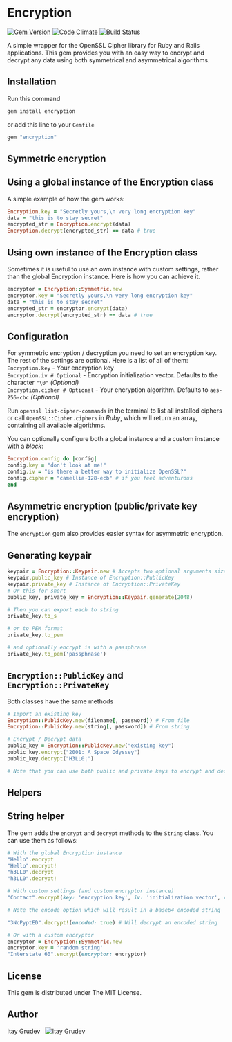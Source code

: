 Encryption
==========
[![Gem Version](https://badge.fury.io/rb/encryption.png)](http://badge.fury.io/rb/encryption)
[![Code Climate](https://codeclimate.com/github/Itehnological/encryption.png)](https://codeclimate.com/github/Itehnological/encryption)
[![Build Status](https://travis-ci.org/itay-grudev/encryption.png?branch=master)](https://travis-ci.org/itay-grudev/encryption)

A simple wrapper for the OpenSSL Cipher library for Ruby and Rails applications.
This gem provides you with an easy way to encrypt and decrypt any data using both symmetrical and asymmetrical algorithms.

Installation
------------
Run this command
```bash
gem install encryption
```
or add this line to your `Gemfile`
```ruby
gem "encryption"
```

Symmetric encryption
--------------------

  Using a global instance of the Encryption class
  -----------------------------------------------
  A simple example of how the gem works:
  ```ruby
Encryption.key = "Secretly yours,\n very long encryption key"
data = "this is to stay secret"
encrypted_str = Encryption.encrypt(data)
Encryption.decrypt(encrypted_str) == data # true
  ```

  Using own instance of the Encryption class
  ------------------------------------------
  Sometimes it is useful to use an own instance with custom settings, rather than the global Encryption instance. Here is how you can achieve it.
  ```ruby
encryptor = Encryption::Symmetric.new
encryptor.key = "Secretly yours,\n very long encryption key"
data = "this is to stay secret"
encrypted_str = encryptor.encrypt(data)
encryptor.decrypt(encrypted_str) == data # true
  ```

  Configuration
  -------------
  For symmetric encryption / decryption you need to set an encryption key. The rest of the settings are optional. Here is a list of all of them:  
  `Encryption.key` - Your encryption key  
  `Encryption.iv # Optional` - Encryption initialization vector. Defaults to the character `"\0"` _(Optional)_  
  `Encryption.cipher # Optional` - Your encryption algorithm. Defaults to `aes-256-cbc` _(Optional)_
  
  Run `openssl list-cipher-commands` in the terminal to list all installed ciphers or call `OpenSSL::Cipher.ciphers` in _Ruby_, which will return an array, containing all available algorithms.

  You can optionally configure both a global instance and a custom instance with a _block_:
  ```ruby
Encryption.config do |config|
config.key = "don't look at me!"
config.iv = "is there a better way to initialize OpenSSL?"
config.cipher = "camellia-128-ecb" # if you feel adventurous
end
  ```

Asymmetric encryption (public/private key encryption)
-----------------------------------------------------
The `encryption` gem also provides easier syntax for asymmetric encryption.

  Generating keypair
  ------------------
  ```ruby
keypair = Encryption::Keypair.new # Accepts two optional arguments size = 2048 and password = nil
keypair.public_key # Instance of Encryption::PublicKey
keypair.private_key # Instance of Encryption::PrivateKey
# Or this for short
public_key, private_key = Encryption::Keypair.generate(2048)

# Then you can export each to string
private_key.to_s

# or to PEM format
private_key.to_pem

# and optionally encrypt is with a passphrase
private_key.to_pem('passphrase')
  ```

  `Encryption::PublicKey` and `Encryption::PrivateKey`
  ----------------------------------------------------
  Both classes have the same methods

  ```ruby
# Import an existing key
Encryption::PublicKey.new(filename[, password]) # From file
Encryption::PublicKey.new(string[, password]) # From string

# Encrypt / Decrypt data
public_key = Encryption::PublicKey.new("existing key")
public_key.encrypt("2001: A Space Odyssey")
public_key.decrypt("H3LL0¡")

# Note that you can use both public and private keys to encrypt and decrypt data
  ```

Helpers
-------
  String helper
  -------------
  The gem adds the `encrypt` and `decrypt` methods to the `String` class.
  You can use them as follows:
  ```ruby
# With the global Encryption instance
"Hello".encrypt
"Hello".encrypt!
"h3LL0".decrypt
"h3LL0".decrypt!

# With custom settings (and custom encryptor instance)
"Contact".encrypt(key: 'encryption key', iv: 'initialization vector', cipher: 'encryption algorithm', encode: true)

# Note the encode option which will result in a base64 encoded string

"3NcPyptED".decrypt!(encoded: true) # Will decrypt an encoded string

# Or with a custom encryptor
encryptor = Encryption::Symmetric.new
encryptor.key = 'random string'
"Interstate 60".encrypt(encryptor: encryptor)
  ```

License
-------
This gem is distributed under The MIT License.

Author
------
Itay Grudev 
&nbsp; ![Itay Grudev](http://safemail.justlikeed.net/e/a5307c0c2dd405f756cab9f4c76cd63a.png)
